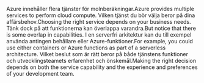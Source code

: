 <span data-ttu-id="68109-101">Azure innehåller flera tjänster för molnberäkningar.</span><span class="sxs-lookup"><span data-stu-id="68109-101">Azure provides multiple services to perform cloud compute.</span></span> <span data-ttu-id="68109-102">Vilken tjänst du bör välja beror på dina affärsbehov.</span><span class="sxs-lookup"><span data-stu-id="68109-102">Choosing the right service depends on your business needs.</span></span> <span data-ttu-id="68109-103">Tänk dock på att funktionerna kan överlappa varandra.</span><span class="sxs-lookup"><span data-stu-id="68109-103">But notice that there is some overlap in capabilities.</span></span> <span data-ttu-id="68109-104">I en serverfri arkitektur kan du till exempel använda antingen behållare eller Azure-funktioner.</span><span class="sxs-lookup"><span data-stu-id="68109-104">For example, you could use either containers or Azure functions as part of a serverless architecture.</span></span> <span data-ttu-id="68109-105">Vilket beslut som är rätt beror på både tjänstens funktioner och utvecklingsteamets erfarenhet och önskemål.</span><span class="sxs-lookup"><span data-stu-id="68109-105">Making the right decision depends on both the service capability and the experience and preferences of your development team.</span></span>